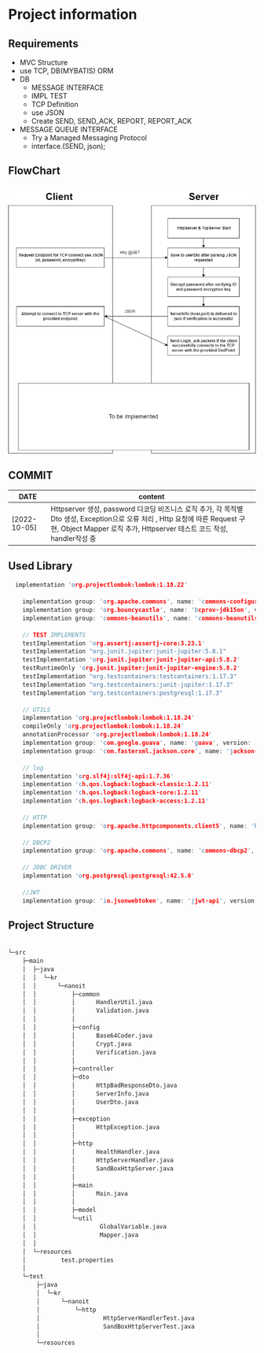 # Project information

## Requirements
- MVC Structure
- use TCP, DB(MYBATIS) ORM
- DB
    - MESSAGE INTERFACE
    - IMPL TEST
    - TCP Definition
    - use JSON
    - Create SEND, SEND_ACK, REPORT, REPORT_ACK
- MESSAGE QUEUE INTERFACE
    - Try a Managed Messaging Protocol
    - interface.(SEND, json);

## FlowChart
<img src="./Flow-chart.png">

## COMMIT

| DATE         | content |
|--------------|--|
| [2022-10-05] | Httpserver 생성, password 디코딩 비즈니스 로직 추가, 각 목적별 Dto 생성, Exception으로 오류 처리 , Http 요청에 따른 Request 구현, Object Mapper 로직 추가, Httpserver 테스트 코드 작성, handler작성 중|                                                                                                        |

## Used Library
```c
  implementation 'org.projectlombok:lombok:1.18.22'

    implementation group: 'org.apache.commons', name: 'commons-configuration2', version: '2.0'
    implementation group: 'org.bouncycastle', name: 'bcprov-jdk15on', version: '1.68'
    implementation group: 'commons-beanutils', name: 'commons-beanutils', version: '1.9.3'

    // TEST IMPLEMENTS
    testImplementation 'org.assertj:assertj-core:3.23.1'
    testImplementation "org.junit.jupiter:junit-jupiter:5.8.1"
    testImplementation 'org.junit.jupiter:junit-jupiter-api:5.8.2'
    testRuntimeOnly 'org.junit.jupiter:junit-jupiter-engine:5.8.2'
    testImplementation "org.testcontainers:testcontainers:1.17.3"
    testImplementation "org.testcontainers:junit-jupiter:1.17.3"
    testImplementation "org.testcontainers:postgresql:1.17.3"

    // UTILS
    implementation 'org.projectlombok:lombok:1.18.24'
    compileOnly 'org.projectlombok:lombok:1.18.24'
    annotationProcessor 'org.projectlombok:lombok:1.18.24'
    implementation group: 'com.google.guava', name: 'guava', version: '31.1-jre'
    implementation group: 'com.fasterxml.jackson.core', name: 'jackson-databind', version: '2.13.4'

    // log
    implementation 'org.slf4j:slf4j-api:1.7.36'
    implementation 'ch.qos.logback:logback-classic:1.2.11'
    implementation 'ch.qos.logback:logback-core:1.2.11'
    implementation 'ch.qos.logback:logback-access:1.2.11'

    // HTTP
    implementation group: 'org.apache.httpcomponents.client5', name: 'httpclient5', version: '5.1.3'

    // DBCP2
    implementation group: 'org.apache.commons', name: 'commons-dbcp2', version: '2.9.0'

    // JDBC DRIVER
    implementation 'org.postgresql:postgresql:42.5.0'

    //JWT
    implementation group: 'io.jsonwebtoken', name: 'jjwt-api', version: '0.11.5'
````
## Project Structure

```bash

└─src
    ├─main
    │  ├─java
    │  │  └─kr
    │  │      └─nanoit
    │  │          ├─common
    │  │          │      HandlerUtil.java
    │  │          │      Validation.java
    │  │          │
    │  │          ├─config
    │  │          │      Base64Coder.java
    │  │          │      Crypt.java
    │  │          │      Verification.java
    │  │          │
    │  │          ├─controller
    │  │          ├─dto
    │  │          │      HttpBadResponseDto.java
    │  │          │      ServerInfo.java
    │  │          │      UserDto.java
    │  │          │
    │  │          ├─exception
    │  │          │      HttpException.java
    │  │          │
    │  │          ├─http
    │  │          │      HealthHandler.java
    │  │          │      HttpServerHandler.java
    │  │          │      SandBoxHttpServer.java
    │  │          │
    │  │          ├─main
    │  │          │      Main.java
    │  │          │
    │  │          ├─model
    │  │          └─util
    │  │                  GlobalVariable.java
    │  │                  Mapper.java
    │  │
    │  └─resources
    │          test.properties
    │
    └─test
        ├─java
        │  └─kr
        │      └─nanoit
        │          └─http
        │                  HttpServerHandlerTest.java
        │                  SandBoxHttpServerTest.java
        │
        └─resources

```
